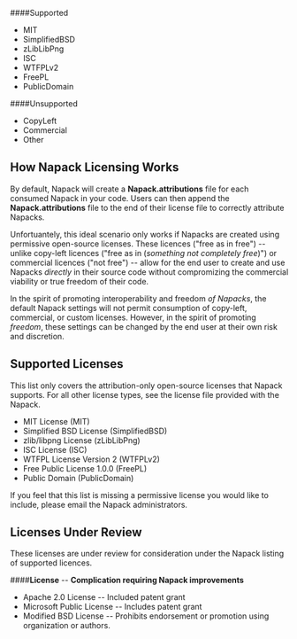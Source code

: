 ####Supported
- MIT
- SimplifiedBSD
- zLibLibPng
- ISC
- WTFPLv2
- FreePL
- PublicDomain

####Unsupported
- CopyLeft
- Commercial
- Other

How Napack Licensing Works
--------------------------
By default, Napack will create a **Napack.attributions** file for each consumed Napack in your code. Users can then append the **Napack.attributions** file to the end of their license file to correctly attribute Napacks.

Unfortuantely, this ideal scenario only works if Napacks are created using permissive open-source licenses. These licences ("free as in free") -- unlike copy-left licences ("free as in (*something not completely free*)") or commercial licences ("not free") -- allow for the end user to create and use Napacks *directly* in their source code without compromizing the commercial viability or true freedom of their code.

In the spirit of promoting interoperability and freedom *of Napacks*, the default Napack settings will not permit consumption of copy-left, commercial, or custom licenses. However, in the spirit of promoting *freedom*, these settings can be changed by the end user at their own risk and discretion. 

Supported Licenses 
----------------------

This list only covers the attribution-only open-source licenses that Napack supports. For all other license types, see the license file provided with the Napack.

* MIT License (MIT)
* Simplified BSD License (SimplifiedBSD)
* zlib/libpng License (zLibLibPng)
* ISC License (ISC)
* WTFPL License Version 2 (WTFPLv2)
* Free Public License 1.0.0 (FreePL)
* Public Domain (PublicDomain)

If you feel that this list is missing a permissive license you would like to include, please email the Napack administrators.

Licenses Under Review
-------------------------
These licenses are under review for consideration under the Napack listing of supported licences.

####**License** -- **Complication requiring Napack improvements**
* Apache 2.0 License -- Included patent grant
* Microsoft Public License -- Includes patent grant
* Modified BSD License -- Prohibits endorsement or promotion using organization or authors.

